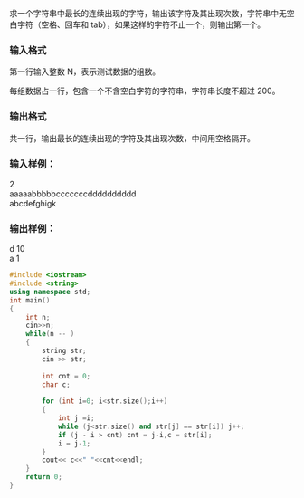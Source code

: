求一个字符串中最长的连续出现的字符，输出该字符及其出现次数，字符串中无空白字符（空格、回车和 tab），如果这样的字符不止一个，则输出第一个。

### 输入格式
第一行输入整数 N，表示测试数据的组数。

每组数据占一行，包含一个不含空白字符的字符串，字符串长度不超过 200。

### 输出格式
共一行，输出最长的连续出现的字符及其出现次数，中间用空格隔开。

### 输入样例：
2  
aaaaabbbbbcccccccdddddddddd  
abcdefghigk  
### 输出样例：
d 10  
a 1  

```c++
#include <iostream>
#include <string>
using namespace std;
int main()
{
    int n;
    cin>>n;
    while(n -- )
    {
        string str;
        cin >> str;
        
        int cnt = 0;
        char c;
        
        for (int i=0; i<str.size();i++)
        {
            int j =i;
            while (j<str.size() and str[j] == str[i]) j++;
            if (j - i > cnt) cnt = j-i,c = str[i];
            i = j-1;
        }
        cout<< c<<" "<<cnt<<endl;
    }
    return 0;
}
```
